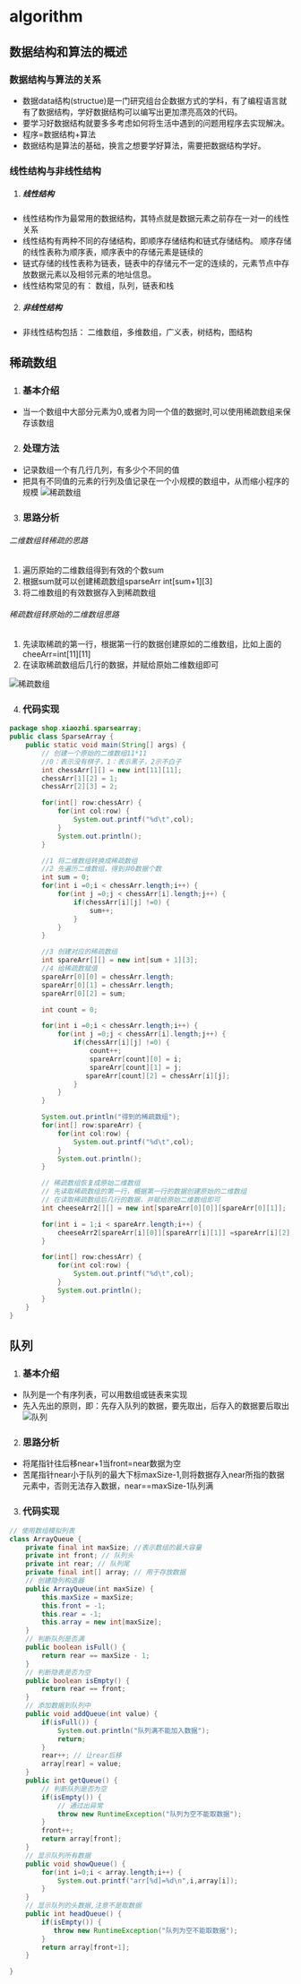 # algorithm

## 数据结构和算法的概述

### 数据结构与算法的关系
- 数据data结构(structue)是一门研究组台企数据方式的学科，有了编程语言就有了数据结构，学好数据结构可以编写出更加漂亮高效的代码。
- 要学习好数据结构就要多多考虑如何将生活中遇到的问题用程序去实现解决。
- 程序=数据结构+算法
- 数据结构是算法的基础，换言之想要学好算法，需要把数据结构学好。

### 线性结构与非线性结构
1. ##### 线性结构
- 线性结构作为最常用的数据结构，其特点就是数据元素之前存在一对一的线性关系
- 线性结构有两种不同的存储结构，即顺序存储结构和链式存储结构。 顺序存储的线性表称为顺序表，顺序表中的存储元素是链续的
- 链式存储的线性表称为链表，链表中的存储元不一定的连续的，元素节点中存放数据元素以及相邻元素的地址信息。
- 线性结构常见的有： 数组，队列，链表和栈

2. ##### 非线性结构
- 非线性结构包括： 二维数组，多维数组，广义表，树结构，图结构

## 稀疏数组
1. ### 基本介绍
- 当一个数组中大部分元素为0,或者为同一个值的数据时,可以使用稀疏数组来保存该数组

2. ### 处理方法
- 记录数组一个有几行几列，有多少个不同的值
- 把具有不同值的元素的行列及值记录在一个小规模的数组中，从而缩小程序的规模
![稀疏数组](../../public/algorithm/sparsearray1.png)

3. ### 思路分析
###### 二维数组转稀疏的思路
1. 遍历原始的二维数组得到有效的个数sum
2. 根据sum就可以创建稀疏数组sparseArr int[sum+1][3]
3. 将二维数组的有效数据存入到稀疏数组
###### 稀疏数组转原始的二维数组思路
1. 先读取稀疏的第一行，根据第一行的数据创建原如的二维数组，比如上面的cheeArr=int[11][11]
2. 在读取稀疏数组后几行的数据，并赋给原始二维数组即可

![稀疏数组](../../public/algorithm/sparsearray.png)

4. ### 代码实现
```java
package shop.xiaozhi.sparsearray;
public class SparseArray {
    public static void main(String[] args) {
        // 创建一个原始的二维数组11*11
        //0：表示没有棋子，1：表示黑子，2示不白子
        int chessArr[][] = new int[11][11];
        chessArr[1][2] = 1;
        chessArr[2][3] = 2;

        for(int[] row:chessArr) {
            for(int col:row) {
                System.out.printf("%d\t",col);
            }
            System.out.println();
        }

        //1 将二维数组转换成稀疏数组
        //2 先遍历二维数组，得到非0数据个数
        int sum = 0;
        for(int i =0;i < chessArr.length;i++) {
            for(int j =0;j < chessArr[i].length;j++) {
                if(chessArr[i][j] !=0) {
                    sum++;
                }
            }
        }

        //3 创建对应的稀疏数组
        int spareArr[][] = new int[sum + 1][3];
        //4 给稀疏数赋值
        spareArr[0][0] = chessArr.length;
        spareArr[0][1] = chessArr.length;
        spareArr[0][2] = sum;

        int count = 0;

        for(int i =0;i < chessArr.length;i++) {
            for(int j =0;j < chessArr[i].length;j++) {
                if(chessArr[i][j] !=0) {
                    count++;
                    spareArr[count][0] = i;
                    spareArr[count][1] = j;
                   spareArr[count][2] = chessArr[i][j];
                }
            }
        }

        System.out.println("得到的稀疏数组");
        for(int[] row:spareArr) {
            for(int col:row) {
                System.out.printf("%d\t",col);
            }
            System.out.println();
        }

        // 稀疏数组恢复成原始二维数组
        // 先读取稀疏数组的第一行，概据第一行的数据创建原始的二维数组
        // 在读取稀疏数组后几行的数据，并赋给原始二维数组即可
        int cheeseArr2[][] = new int[spareArr[0][0]][spareArr[0][1]];

        for(int i = 1;i < spareArr.length;i++) {
            cheeseArr2[spareArr[i][0]][spareArr[i][1]] =spareArr[i][2];
        }

        for(int[] row:chessArr) {
            for(int col:row) {
                System.out.printf("%d\t",col);
            }
            System.out.println();
        }
    }
}

```
## 队列
1. ### 基本介绍
- 队列是一个有序列表，可以用数组或链表来实现
- 先入先出的原则，即：先存入队列的数据，要先取出，后存入的数据要后取出
![队列](../../public/algorithm/queue.png)

2. ### 思路分析
- 将尾指针往后移near+1当front=near数据为空
- 苦尾指针near小于队列的最大下标maxSize-1,则将数据存入near所指的数据元素中，否则无法存入数据，near==maxSize-1队列满
3. ### 代码实现
```java
// 使用数组模拟列表
class ArrayQueue {
    private final int maxSize; //表示数组的最大容量
    private int front; // 队列头
    private int rear; // 队列尾
    private final int[] array; // 用于存放数据
    // 创建隐列构造器
    public ArrayQueue(int maxSize) {
        this.maxSize = maxSize;
        this.front = -1;
        this.rear = -1;
        this.array = new int[maxSize];
    }
    // 判断队列是否满
    public boolean isFull() {
        return rear == maxSize - 1;
    }
    // 判断隐表是否为空
    public boolean isEmpty() {
        return rear == front;
    }
    // 添加数据到队列中
    public void addQueue(int value) {
        if(isFull()) {
            System.out.println("队列满不能加入数据");
            return;
        }
        rear++; // 让rear后移
        array[rear] = value;
    }
    public int getQueue() {
        // 判断队列是否为空
        if(isEmpty()) {
            // 通过出异常
            throw new RuntimeException("队列为空不能取数据");
        }
        front++;
        return array[front];
    }
    // 显示队列所有数据
    public void showQueue() {
        for(int i=0;i < array.length;i++) {
            System.out.printf("arr[%d]=%d\n",i,array[i]);
        }
    }
    // 显示队列的头数据,注意不是取数据
    public int headQueue() {
        if(isEmpty()) {
           throw new RuntimeException("队列为空不能取数据");
        }
        return array[front+1];
    }

}
```




<!-- [https://www.bilibili.com/video/BV1E4411H73v?p=9&spm_id_from=pageDriver&vd_source=10257e657caa8b54111087a9329462e8] -->